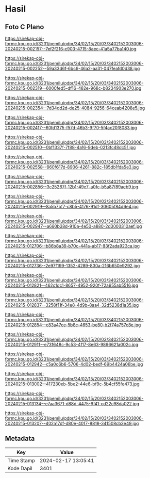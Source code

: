 # Hasil

## Foto C Plano

https://sirekap-obj-formc.kpu.go.id/3231/pemilu/pdpr/34/02/15/20/03/3402152003006-20240215-002157--7ef2f216-c903-4715-8aec-41a5a77ba140.jpg

https://sirekap-obj-formc.kpu.go.id/3231/pemilu/pdpr/34/02/15/20/03/3402152003006-20240215-002252--59a33d6f-6bc9-46a2-aa31-047feafd0d38.jpg

https://sirekap-obj-formc.kpu.go.id/3231/pemilu/pdpr/34/02/15/20/03/3402152003006-20240215-002319--6000fed5-df16-482e-968c-b8234903e270.jpg

https://sirekap-obj-formc.kpu.go.id/3231/pemilu/pdpr/34/02/15/20/03/3402152003006-20240215-002354--7d34dd2d-de25-4084-9256-64ceab4208e5.jpg

https://sirekap-obj-formc.kpu.go.id/3231/pemilu/pdpr/34/02/15/20/03/3402152003006-20240215-002417--60fd1375-f57d-46b3-9f70-5f4ac20f8083.jpg

https://sirekap-obj-formc.kpu.go.id/3231/pemilu/pdpr/34/02/15/20/03/3402152003006-20240215-002510--0bf1337f-7f88-4a16-9deb-0213fc48dc51.jpg

https://sirekap-obj-formc.kpu.go.id/3231/pemilu/pdpr/34/02/15/20/03/3402152003006-20240215-002558--960f617d-8906-4261-882c-185db1fda5e3.jpg

https://sirekap-obj-formc.kpu.go.id/3231/pemilu/pdpr/34/02/15/20/03/3402152003006-20240215-002856--3c25267f-12b1-49e7-a0fc-b5a87f89aeb9.jpg

https://sirekap-obj-formc.kpu.go.id/3231/pemilu/pdpr/34/02/15/20/03/3402152003006-20240215-002919--8a5b7bf7-c8b5-4176-91df-30605f84d6e4.jpg

https://sirekap-obj-formc.kpu.go.id/3231/pemilu/pdpr/34/02/15/20/03/3402152003006-20240215-002947--a660b38d-910a-4e50-a880-2d3000310aef.jpg

https://sirekap-obj-formc.kpu.go.id/3231/pemilu/pdpr/34/02/15/20/03/3402152003006-20240215-012706--b86b8a39-b70c-441a-ab17-83f2ada923ca.jpg

https://sirekap-obj-formc.kpu.go.id/3231/pemilu/pdpr/34/02/15/20/03/3402152003006-20240215-012736--2e97f199-1352-4289-830a-216b650e9292.jpg

https://sirekap-obj-formc.kpu.go.id/3231/pemilu/pdpr/34/02/15/20/03/3402152003006-20240215-012821--462c1dc1-8657-4952-920f-72a955ab5516.jpg

https://sirekap-obj-formc.kpu.go.id/3231/pemilu/pdpr/34/02/15/20/03/3402152003006-20240215-012837--3258f11f-34e8-4d9b-8aa4-32d5238d1a35.jpg

https://sirekap-obj-formc.kpu.go.id/3231/pemilu/pdpr/34/02/15/20/03/3402152003006-20240215-012854--c83a47ce-5b8c-4653-be80-b2f74a757c8e.jpg

https://sirekap-obj-formc.kpu.go.id/3231/pemilu/pdpr/34/02/15/20/03/3402152003006-20240215-012911--e731648c-9c53-4f17-8e63-9866621a002c.jpg

https://sirekap-obj-formc.kpu.go.id/3231/pemilu/pdpr/34/02/15/20/03/3402152003006-20240215-012942--c5a0c6b6-5706-4d02-bedf-69b4424a06be.jpg

https://sirekap-obj-formc.kpu.go.id/3231/pemilu/pdpr/34/02/15/20/03/3402152003006-20240215-013002--417230eb-5be2-44e6-bf9c-5b4cf55fe473.jpg

https://sirekap-obj-formc.kpu.go.id/3231/pemilu/pdpr/34/02/15/20/03/3402152003006-20240215-013134--e7aa3671-d88d-4475-9f41-cd22c98da022.jpg

https://sirekap-obj-formc.kpu.go.id/3231/pemilu/pdpr/34/02/15/20/03/3402152003006-20240215-013207--402a17df-d80e-4017-8818-341508cb3e49.jpg


## Metadata

| Key        | Value               |
| ---------- | ------------------- |
| Time Stamp | 2024-02-17 13:05:41 |
| Kode Dapil | 3401                |



